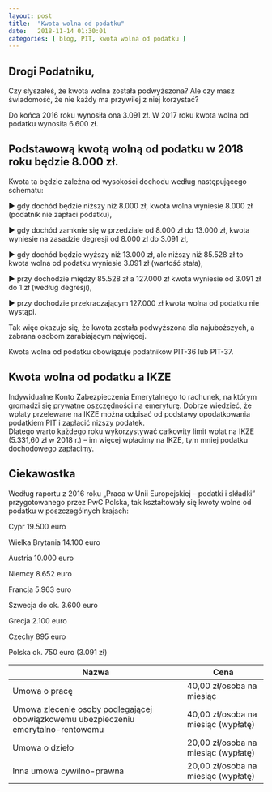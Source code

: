 ```yaml
---
layout: post
title:  "Kwota wolna od podatku"
date:   2018-11-14 01:30:01
categories: [ blog, PIT, kwota wolna od podatku ]
---
```


## Drogi Podatniku, 

Czy słyszałeś, że kwota wolna została podwyższona?
Ale czy masz świadomość, że nie każdy ma przywilej z niej korzystać?

Do końca 2016 roku wynosiła ona 3.091 zł. W 2017 roku kwota wolna od podatku wynosiła 6.600 zł. 

## Podstawową kwotą wolną od podatku w 2018 roku będzie 8.000 zł. 

Kwota ta będzie zależna od wysokości dochodu według następującego schematu:

▶️ gdy dochód będzie niższy niż 8.000 zł, kwota wolna wyniesie 8.000 zł (podatnik nie zapłaci podatku),

▶️ gdy dochód zamknie się w przedziale od 8.000 zł do 13.000 zł, kwota wyniesie na zasadzie degresji od 8.000 zł do 3.091 zł,

▶️ gdy dochód będzie wyższy niż 13.000 zł, ale niższy niż 85.528 zł to kwota wolna od podatku wyniesie 3.091 zł (wartość stała),

▶️ przy dochodzie między 85.528 zł a 127.000 zł kwota wyniesie od 3.091 zł do 1 zł (według degresji),

▶️ przy dochodzie przekraczającym 127.000 zł kwota wolna od podatku nie wystąpi.

Tak więc okazuje się, że kwota została podwyższona dla najuboższych, a zabrana osobom zarabiającym najwięcej.

Kwota wolna od podatku obowiązuje podatników PIT-36 lub PIT-37.

## Kwota wolna od podatku a IKZE
Indywidualne Konto Zabezpieczenia Emerytalnego to rachunek, na którym gromadzi się prywatne oszczędności na emeryturę. 
Dobrze wiedzieć, że wpłaty przelewane na IKZE można odpisać od podstawy opodatkowania podatkiem PIT i zapłacić niższy podatek.  
Dlatego warto każdego roku wykorzystywać całkowity limit wpłat na IKZE (5.331,60 zł w 2018 r.) – im więcej wpłacimy na IKZE, tym mniej podatku dochodowego zapłacimy.

## Ciekawostka
Według raportu z 2016 roku „Praca w Unii Europejskiej – podatki i składki” przygotowanego przez PwC Polska, tak kształtowały się kwoty wolne od podatku w poszczególnych krajach:

Cypr              19.500 euro

Wielka Brytania   14.100 euro

Austria           10.000 euro

Niemcy            8.652 euro

Francja           5.963 euro

Szwecja           do ok. 3.600 euro

Grecja            2.100 euro

Czechy            895 euro

Polska            ok. 750 euro (3.091 zł)

   <div class="table-wrapper small align-left">
            <table class="small">
                <thead>
                <tr>
                    <th>Nazwa</th>
                    <th>Cena</th>
                </tr>
                </thead>
                <tbody>
                <tr>
                    <td>Umowa o pracę</td>
                    <td>40,00 zł/osoba na miesiąc</td>
                </tr>
                <tr>
                    <td>Umowa zlecenie osoby podlegającej obowiązkowemu ubezpieczeniu emerytalno-rentowemu</td>
                    <td>40,00 zł/osoba na miesiąc (wypłatę)</td>
                </tr>
                <tr>
                    <td>Umowa o dzieło</td>
                    <td>20,00 zł/osoba na miesiąc (wypłatę)</td>
                </tr>
                <tr>
                    <td>Inna umowa cywilno-prawna</td>
                    <td>20,00 zł/osoba na miesiąc (wypłatę)</td>
                </tr>
                </tbody>
            </table>
</div>

